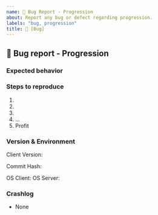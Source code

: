 ```yaml
---
name: 🐜 Bug Report - Progression
about: Report any bug or defect regarding progression.
labels: "bug, progression"
title: 🐜 [Bug] 
---
```

<!--
Visit our Discord to engage directly with the developers of VMaNGOS.

Discord: https://discord.gg/x9a2jt7
-->
## 🐜 Bug report - Progression
<!-- Describe your issue in detail. Give us as much information as possible. You should include a screenshot! -->

### Expected behavior
<!-- How should it work + proof -->

### Steps to reproduce
<!-- Provide all GM commands required to reproduce if possible-->
1.
2.
3.
4. ...
5. Profit

### Version & Environment
<!-- Provide these infos if available and applicable -->
<!--
  Client Version:
  - 1.12.1.5875
  - 1.11.2.5464
  - 1.10.2.5302
  - 1.9.4.5086
  - 1.8.4.4878
  - 1.7.1.4695
  - 1.6.1.4544
  - 1.5.1.4449
  - 1.4.2.4375
  - 1.3.1.4297
  - 1.2.4.4222
-->
Client Version: 

<!--
  Commit Hash:
  https://github.com/vmangos/core/tree/XXXX
  To find XXXX use `git log -1 --format=%H` in your local VMaNGOS repo
-->
Commit Hash:  

<!--
  Operating System:
  - Win XX
  - MacOS XX
  - Linux Flavor
-->
OS Client: 
OS Server: 

### Crashlog
<!-- If this is a crash report, include the crashlog from a debug build with https://gist.github.com/) -->
- None
